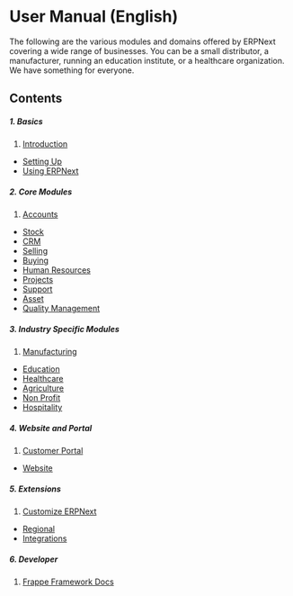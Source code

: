 <!-- add-breadcrumbs -->
<!-- title: ERPNext User Manual (English) -->

# User Manual (English)
The following are the various modules and domains offered by ERPNext covering a wide range of businesses. You can be a small distributor, a manufacturer, running an education institute, or a healthcare organization. We have something for everyone.

## Contents
##### 1. Basics
1. [Introduction](/docs/user/manual/en/introduction)
- [Setting Up](/docs/user/manual/en/setting-up)
- [Using ERPNext](/docs/user/manual/en/using-erpnext)

##### 2. Core Modules
1. [Accounts](/docs/user/manual/en/accounts)
- [Stock](/docs/user/manual/en/stock)
- [CRM](/docs/user/manual/en/CRM)
- [Selling](/docs/user/manual/en/selling)
- [Buying](/docs/user/manual/en/buying)
- [Human Resources](/docs/user/manual/en/human-resources)
- [Projects](/docs/user/manual/en/projects)
- [Support](/docs/user/manual/en/support)
- [Asset](/docs/user/manual/en/asset)
- [Quality Management](/docs/user/manual/en/quality-management)

##### 3. Industry Specific Modules
1. [Manufacturing](/docs/user/manual/en/manufacturing)
- [Education](/docs/user/manual/en/education)
- [Healthcare](/docs/user/manual/en/agriculture)
- [Agriculture](/docs/user/manual/en/agriculture)
- [Non Profit](/docs/user/manual/en/non_profit)
- [Hospitality](/docs/user/manual/en/hospitality)

##### 4. Website and Portal
1. [Customer Portal](/docs/user/manual/en/customer-portal)
- [Website](/docs/user/manual/en/website)

##### 5. Extensions
1. [Customize ERPNext](/docs/user/manual/en/customize-erpnext)
- [Regional](/docs/user/manual/en/regional)
- [Integrations](/docs/user/manual/en/erpnext_integration)

##### 6. Developer
1. [Frappe Framework Docs](https://frappe.io/docs/)

